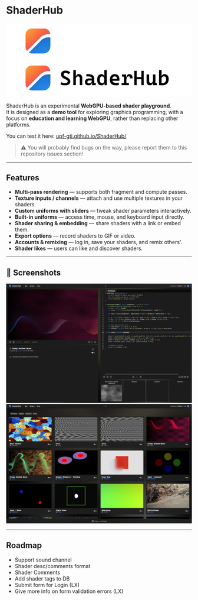 # ShaderHub

![logo](./images/icon_dark.png#gh-dark-mode-only)
![logo](./images/icon_light.png#gh-light-mode-only)

ShaderHub is an experimental **WebGPU-based shader playground**.  
It is designed as a **demo tool** for exploring graphics programming, with a focus on **education and learning WebGPU**, rather than replacing other platforms.

You can test it here: [upf-gti.github.io/ShaderHub/](https://upf-gti.github.io/ShaderHub/)

> ⚠️ You will probably find bugs on the way, please report them to this repository issues section!

---

## Features

- **Multi-pass rendering** — supports both fragment and compute passes.
- **Texture inputs / channels** — attach and use multiple textures in your shaders.
- **Custom uniforms with sliders** — tweak shader parameters interactively.
- **Built-in uniforms** — access time, mouse, and keyboard input directly.
- **Shader sharing & embedding** — share shaders with a link or embed them.
- **Export options** — record shaders to GIF or video.
- **Accounts & remixing** — log in, save your shaders, and remix others'.
- **Shader likes** — users can like and discover shaders.

---

## 📸 Screenshots

![Screenshot Placeholder](./images/screenshot_2.png)
![Screenshot Placeholder](./images/screenshot_1.png)

---

## Roadmap

- Support sound channel
- Shader desc/comments format
- Shader Comments
- Add shader tags to DB
- Submit form for Login (LX)
- Give more info on form validation errors (LX)
